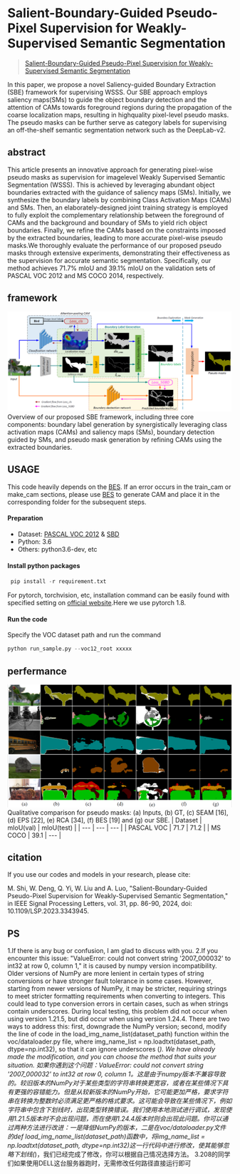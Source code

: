 # Salient-Boundary-Guided Pseudo-Pixel Supervision for Weakly-Supervised Semantic Segmentation
>[Salient-Boundary-Guided Pseudo-Pixel Supervision for Weakly-Supervised Semantic Segmentation](https://ieeexplore.ieee.org/document/10363373)
>
In this paper, we propose a novel Saliency-guided Boundary Extraction (SBE) framework for supervising WSSS. Our SBE approach employs saliency maps(SMs) to guide the object boundary detection and the attention of CAMs towards foreground regions during the propagation of the coarse localization maps, resulting in highquality pixel-level pseudo masks. The pseudo masks can be further serve as category labels for supervising an off-the-shelf semantic segmentation network such as the DeepLab-v2.

## abstract
This article presents an innovative approach for
generating pixel-wise pseudo masks as supervision for imagelevel
Weakly Supervised Semantic Segmentation (WSSS). This
is achieved by leveraging abundant object boundaries extracted
with the guidance of saliency maps (SMs). Initially, we synthesize
the boundary labels by combining Class Activation Maps (CAMs)
and SMs. Then, an elaborately-designed joint training strategy is
employed to fully exploit the complementary relationship between
the foreground of CAMs and the background and boundary of
SMs to yield rich object boundaries. Finally, we refine the CAMs
based on the constraints imposed by the extracted boundaries,
leading to more accurate pixel-wise pseudo masks.We thoroughly
evaluate the performance of our proposed pseudo masks through
extensive experiments, demonstrating their effectiveness as the
supervision for accurate semantic segmentation. Specifically, our
method achieves 71.7% mIoU and 39.1% mIoU on the validation
sets of PASCAL VOC 2012 and MS COCO 2014, respectively.

## framework

![Overview of our proposed SBE framework, including three core components: boundary label generation by synergistically leveraging class activation maps (CAMs) and saliency maps (SMs), boundary detection guided by SMs, and pseudo mask generation by refining CAMs using the extracted boundaries.](https://github.com/DL3399/SBE/blob/main/1703999985389.jpg)
Overview of our proposed SBE framework, including three core components: boundary label generation by synergistically leveraging class activation maps (CAMs) and saliency maps (SMs), boundary detection guided by SMs, and pseudo mask generation by refining CAMs using the extracted boundaries.


## USAGE
This code heavily depends on the [BES](https://github.com/mt-cly/BES). If an error occurs in the train_cam or make_cam sections, please use [BES](https://github.com/mt-cly/BES) to generate CAM and place it in the corresponding folder for the subsequent steps.






#### Preparation
* Dataset: [PASCAL VOC 2012](http://host.robots.ox.ac.uk/pascal/VOC/voc2012/index.html) & [SBD](http://home.bharathh.info/pubs/codes/SBD/download.html)
* Python: 3.6
* Others: python3.6-dev, etc
#### Install python packages
```python
 pip install -r requirement.txt
```
For pytorch, torchvision, etc, installation command can be easily found with specified setting on [official website](https://pytorch.org/get-started/locally/).Here we use pytorch 1.8.

#### Run the code
Specify the VOC dataset path and run the command
```python
python run_sample.py --voc12_root xxxxx
```

## perfermance
![pseudo masks](https://github.com/DL3399/SBE/blob/main/1704000054495.jpg)
Qualitative comparison for pseudo masks: (a) Inputs, (b) GT, (c)
SEAM [16], (d) EPS [22], (e) RCA [34], (f) BES [19] and (g) our SBE.
 | Dataset | mIoU(val) | mIoU(test) |
| --- | --- | --- |
| PASCAL VOC	 | 71.7 | 71.2 |
| MS COCO	 | 39.1 | --- |


## citation
If you use our codes and models in your research, please cite:
>
M. Shi, W. Deng, Q. Yi, W. Liu and A. Luo, "Salient-Boundary-Guided Pseudo-Pixel Supervision for Weakly-Supervised Semantic Segmentation," in IEEE Signal Processing Letters, vol. 31, pp. 86-90, 2024, doi: 10.1109/LSP.2023.3343945.


## PS

1.If there is any bug or confusion, I am glad to discuss with you. 
2.If you encounter this issue: "ValueError: could not convert string '2007_000032' to int32 at row 0, column 1," it is caused by numpy version incompatibility. Older versions of NumPy are more lenient in certain types of string conversions or have stronger fault tolerance in some cases. However, starting from newer versions of NumPy, it may be stricter, requiring strings to meet stricter formatting requirements when converting to integers. This could lead to type conversion errors in certain cases, such as when strings contain underscores. During local testing, this problem did not occur when using version 1.21.5, but did occur when using version 1.24.4. There are two ways to address this: first, downgrade the NumPy version; second, modify the line of code in the load_img_name_list(dataset_path) function within the voc/dataloader.py file, where img_name_list = np.loadtxt(dataset_path, dtype=np.int32), so that it can ignore underscores (_). We have already made the modification, and you can choose the method that suits your situation.
如果你遇到这个问题：ValueError: could not convert string '2007_000032' to int32 at row 0, column 1。这是由于numpy版本不兼容导致的。较旧版本的NumPy对于某些类型的字符串转换更宽容，或者在某些情况下具有更强的容错能力。但是从较新版本的NumPy开始，它可能更加严格，要求字符串在转换为整数时必须满足更严格的格式要求。这可能会导致在某些情况下，例如字符串中包含下划线时，出现类型转换错误。我们使用本地测试进行调试，发现使用1.21.5版本时不会出现问题，而在使用1.24.4版本时则会出现此问题。你可以通过两种方法进行改进：一是降低NumPy的版本，二是在voc/dataloader.py文件的def load_img_name_list(dataset_path)函数中，将img_name_list = np.loadtxt(dataset_path, dtype=np.int32)这一行代码中进行修改，使其能够忽略下划线(_)，我们已经完成了修改，你可以根据自己情况选择方法。
3.208的同学们如果使用DELL这台服务器跑时，无需修改任何路径直接运行即可

